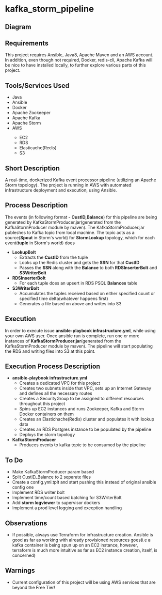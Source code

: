 # kafka_storm_pipeline
<h2>
  Diagram
</h2>
<h2>
  Requirements
</h2>
This project requires Ansible, Java8, Apache Maven and an AWS account. In addition, even though not required, Docker, redis-cli, Apache Kafka will be nice to have installed locally, to further explore various parts of this project.
<h2>
  Tools/Services Used
</h2>
  <ul>
  <li>Java</li>
  <li>Ansible</li>
  <li>Docker</li>
  <li>Apache Zookeeper</li>	
  <li>Apache Kafka</li>
  <li>Apache Storm</li>	
  <li>AWS</li>
    <ul>
      <li>EC2</li>
      <li>RDS</li>
      <li>Elasticache(Redis)</li>
      <li>S3</li>
    </ul>
  </ul>
<h2>
  Short Description
</h2>  
A real-time, dockerized Kafka event processor pipeline (utilizing an Apache Storm topology). The project is running in AWS with automated infrastructure deployment and execution, using Ansible.
<h2>
  Process Description
</h2>  
The events (in following format - <b>CustID,Balance</b>) for this pipeline are being generated by KafkaStormProducer.jar(generated from the KafkaStormProducer module by maven). The KafkaStormProducer.jar publeshes to Kafka topic from local machine. The topic acts as a source(<b>Spout</b> in Storm's world) for <b>StormLookup</b> topology, which for each event(<b>tuple</b> in Storm's world) does
<ul>
	<li><b>LookupBolt</b>
		<ul>
			<li>Extracts the <b>CustID</b> from the tuple </li>
			<li>Looks up the Redis cluster and gets the <b>SSN</b> for that <b>CustID</b></li>
			<li>Passes the <b>SSN</b> along with the <b>Balance</b> to both <b>RDSInserterBolt</b> and <b>S3WriterBolt</b></li>
		</ul>
		</li>
	<li><b>RDSInserterBolt</b>
		<ul>
			<li>For each tuple does an upsert in RDS PSQL <b>Balances</b> table</li>
		</ul>
	</li>
	<li><b>S3WriterBolt</b>
		<ul>
			<li>Accumulates the tuples received based on either specified count or specified time delta(whatever happens first)</li>
			<li>Generates a file based on above and writes into S3</li>
		</ul>
	</li>
</ul>
<h2>
  Execution
</h2>
In order to execute issue <b>ansible-playbook infrastructure.yml</b>, while using your own AWS user. Once ansible run is complete, run one or more instances of <b>KafkaStormProducer.jar</b>(generated from the KafkaStormProducer module by maven). The pipeline will start populating the RDS and writing files into S3 at this point.
<h2>
  Execution Process Description
</h2>
	<ul>
		<li><b>ansible-playbook infrastructure.yml</b>
		<ul>
			<li>Creates a dedicated VPC for this project</li>
			<li>Creates two subnets inside that VPC, sets up an Internet Gateway and defines all the necessary routes</li>
			<li>Creates a SecurityGroup to be assigned to different resources throughout this project</li>
			<li>Spins up EC2 instances and runs Zookeeper, Kafka and Storm Docker containers on them</li>
			<li>Creates an Elastichache(Redis) cluster and populates it with lookup data</li>
			<li>Creates an RDS Postgres instance to be populated by the pipeline</li>
			<li>Deploys the storm topology</li>
		</ul>
			</li>
		<li><b>KafkaStormProducer</b>
		<ul>
			<li>Produces events to kafka topic to be consumed by the pipeline</li>
		</ul>
	</ul>
<h2>
	To Do
</h2>
<ul>
	<li>Make KafkaStormProducer param based</li>
	<li>Split CustID_Balance to 2 separate files</li>
	<li>Create a config.yml.tplt and start pushing this instead of original ansible config one</li>
	<li>Implement RDS writer bolt</li>
	<li>Implement time/count based batching for S3WriterBolt</li>
	<li>Add <b>storm logviewer</b> to supervisor dockers</li>
	<li>Implement a prod level logging and exception handling</li>
</ul>
<h2>
Observations
</h2>
<ul>
	<li>If possible, always use Terraform for infrastructure creation. Ansible is good as far as working with already provisioned resources goes(i.e a kafka container is being spun up on an EC2 instance, however, terraform is much more intuitive as far as EC2 instance creation, itself, is concerned)</li>
</ul>
<h2>
  Warnings
</h2>
<ul>
  <li>Current configuration of this project will be using AWS services that are beyond the Free Tier!</li>
</ul>
